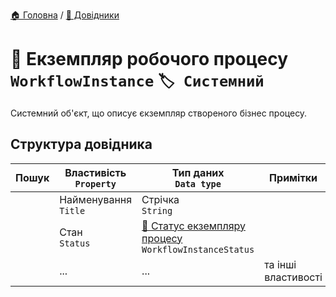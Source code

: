 ﻿[🏠 Головна](../README.MD) / [📘 Довідники](./README.MD)  

# 📘 Екземпляр робочого процесу `WorkflowInstance` `🏷️ Системний`

Системний об'єкт, що описує єкземпляр створеного бізнес процесу.

## Структура довідника

| Пошук | Властивість </br> `Property` | Тип даних </br> `Data type` | Примітки |
| --- | --- | --- | --- |
|  | Найменування </br> `Title` | Стрічка </br> `String` |  |
|  | Стан </br> `Status` | [🎲 Статус екземпляру процесу](../Enums/WorkflowInstanceStatus.md) </br> `WorkflowInstanceStatus` |  |
|  | ... | ... | та інші властивості |